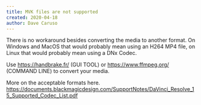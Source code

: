 ```yaml
---
title: MVK files are not supported
created: 2020-04-18
author: Dave Caruso
---
```


There is no workaround besides converting the media to another format. On Windows and MacOS that would probably mean using an H264 MP4 file, on Linux that would probably mean using a DNx Codec.

Use https://handbrake.fr/ (GUI TOOL) or https://www.ffmpeg.org/ (COMMAND LINE) to convert your media.

More on the acceptable formats here.
https://documents.blackmagicdesign.com/SupportNotes/DaVinci_Resolve_15_Supported_Codec_List.pdf
